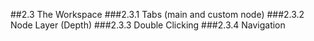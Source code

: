 ##2.3 The Workspace
###2.3.1 Tabs (main and custom node)
###2.3.2 Node Layer (Depth)
###2.3.3 Double Clicking
###2.3.4 Navigation
